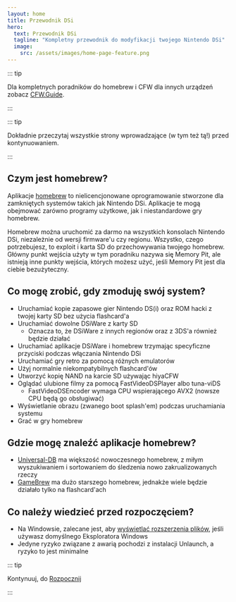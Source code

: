 ```yaml
---
layout: home
title: Przewodnik DSi
hero:
  text: Przewodnik DSi
  tagline: "Kompletny przewodnik do modyfikacji twojego Nintendo DSi"
  image:
    src: /assets/images/home-page-feature.png
---
```


::: tip

Dla kompletnych poradników do homebrew i CFW dla innych urządzeń zobacz [CFW.Guide](https://cfw.guide/).

:::

::: tip

Dokładnie przeczytaj wszystkie strony wprowadzające (w tym też tą!) przed kontynuowaniem.

:::

## Czym jest homebrew?

Aplikacje [homebrew](https://en.wikipedia.org/wiki/Homebrew_\(video_games\)) to nielicencjonowane oprogramowanie stworzone dla zamkniętych systemów takich jak Nintendo DSi. Aplikacje te mogą obejmować zarówno programy użytkowe, jak i niestandardowe gry homebrew.

Homebrew można uruchomić za darmo na wszystkich konsolach Nintendo DSi, niezależnie od wersji firmware'u czy regionu. Wszystko, czego potrzebujesz, to exploit i karta SD do przechowywania twojego homebrew. Główny punkt wejścia użyty w tym poradniku nazywa się Memory Pit, ale istnieją inne punkty wejścia, których możesz użyć, jeśli Memory Pit jest dla ciebie bezużyteczny.

## Co mogę zrobić, gdy zmoduję swój system?

- Uruchamiać kopie zapasowe gier Nintendo DS(i) oraz ROM hacki z twojej karty SD bez użycia flashcard'a
- Uruchamiać dowolne DSiWare z karty SD
  - Oznacza to, że DSiWare z innych regionów oraz z 3DS'a również będzie działać
- Uruchamiać aplikacje DSiWare i homebrew trzymając specyficzne przyciski podczas włączania Nintendo DSi
- Uruchamiać gry retro za pomocą różnych emulatorów
- Użyj normalnie niekompatybilnych flashcard'ów
- Utworzyć kopię NAND na karcie SD używając hiyaCFW
- Oglądać ulubione filmy za pomocą FastVideoDSPlayer albo tuna-viDS
  - FastVideoDSEncoder wymaga CPU wspierającego AVX2 (nowsze CPU będą go obsługiwać)
- Wyświetlanie obrazu (zwanego boot splash'em) podczas uruchamiania systemu
- Grać w gry homebrew

## Gdzie mogę znaleźć aplikacje homebrew?

- [Universal-DB](https://db.universal-team.net/ds) ma większość nowoczesnego homebrew, z miłym wyszukiwaniem i sortowaniem do śledzenia nowo zakrualizowanych rzeczy
- [GameBrew](https://www.gamebrew.org/wiki/List_of_all_DS_homebrew) ma dużo starszego homebrew, jednakże wiele będzie działało tylko na flashcard'ach

## Co należy wiedzieć przed rozpoczęciem?

- Na Windowsie, zalecane jest, aby [wyświetlać rozszerzenia plików](file-extensions-windows.html), jeśli używasz domyślnego Eksploratora Windows
- Jedyne ryzyko związane z awarią pochodzi z instalacji Unlaunch, a ryzyko to jest minimalne

::: tip

Kontynuuj, do [Rozpocznij](get-started.html)

:::
